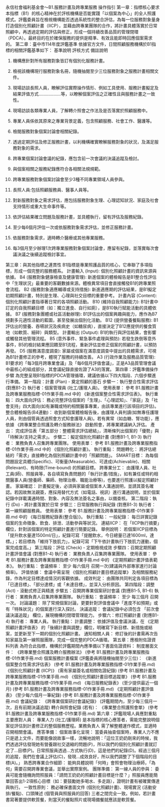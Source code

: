永信社會福利基金會～B1.服務計畫及跨專業服務 操作指引
第一章：指標核心要求
本指標（B1）的核心精神在於評核機構是否能實踐「以個案為中心」的全人照護模式。評鑑委員旨在檢視機構能否透過系統性的整合評估，為每一位服務對象量身打造個別化照顧計畫（IICP），並藉由跨專業團隊的合作，將計畫具體落實於日常照顧中，再透過定期的評估與修正，形成一個持續改善品質的管理閉環（PDCA）。最終目的在於確保服務的提供是精準、有效且能即時回應個案需求的。
第二章：臺中市114年度評鑑基準
依據官方文件，日間照顧服務機構於B1指標的相關評鑑基準如下：
基準說明
評核方式
備註說明
1. 機構應針對所有服務對象皆訂有個別化服務計畫。
1. 檢視該機構現行服務對象名冊，隨機抽閱至少三位服務對象之服務計畫相關文件。
2. 現場訪談長照人員，瞭解評估實際操作情形、例如工具使用、服務計畫擬定及結果評值方式………………等，以瞭解個案評估之正確性且與服務計畫之一致性。
3. 現場訪談各類專業人員，了解轉介照會之作法及是否落實於照顧服務中。
4. 專業人員係依其原來之專業背景定義，包含照顧服務、社會工作、醫護等。
5. 檢閱服務對象個案討論會相關紀錄。
6. 透過定期評估及修正服務計畫，以利機構確實瞭解服務對象的狀況，及滿足服務對象的需求。
7. 跨專業個案討論會議的紀錄，應包含前一次會議的決議追蹤及檢討。
8. 與個案相關之服務紀錄應符合各相關法規規範。
1. 跨專業服務對象個案討論會至少3種不同專業領域人員參與。
2. 長照人員:包括照顧服務員、醫事人員等。
2. 對新服務對象之需求評估，應包括服務對象生理、心理認知狀況、家庭及社會支持情形或重大生命事件等。


3. 依評估結果確立問題及服務計畫，並具體執行，留有評估及服務紀錄。


4. 至少每6個月評估一次或依服務對象需求評估，並修正服務計畫。


5. 依服務對象需求，適時轉介醫療或其他專業服務。


6. 每3個月至少辦理1次跨專業服務對象個案討論會，應留有紀錄，並落實每次會議決議之後續追蹤檢討事宜。


第三章：與其他指標之連貫性
B1指標是專業照護品質的核心，它串聯了多項指標，形成一個完整的服務體系。
計畫輸入 (Input): 個別化照顧計畫的資訊來源與依據。
B4 (服務對象健康檢查及健康管理): 新進個案的體檢報告是B1整合性評估中「生理狀況」最重要的客觀數據來源。體檢異常項目會直接觸發B1的跨專業照會流程。
B2 (服務對象適應輔導或支持措施): 新進適應期的評估結果，是B1擬定初期照顧計畫，特別是生理、心理與社交目標的重要參考。
計畫內容 (Content): 個別化照顧計畫指導著日常的各項照顧活動。
B10 (維持自我照顧能力): B1計畫中訂定的自我照顧目標（如：獨立進食、自行如廁），是B10執行賦能活動的具體依據。
B7 (服務對象團體或社區活動辦理): B1評估出的個案興趣與能力，應作為B7規劃多元適性活動的藍圖，甚至發展出個別化活動。
B12 (提供營養餐點服務): B1評估出的營養、吞嚥狀況及疾病史（如糖尿病），直接決定了B12應提供的餐食質地（如軟質、細碎）與類型。
計畫輸出 (Output): B1的執行與評估結果，會影響或觸發其他管理流程。
B5 (意外事件、緊急事件處理與預防): 若發生跌倒等意外事件，B5的檢討結果應回饋至B1流程，重新評估並修正個案的照顧計畫，以預防再發。
D5 (服務滿意度調查): 家屬或個案在滿意度調查中提出的具體需求，可視為B1計畫修正的參考，體現了服務的持續改善。
A3 (行政作業及服務品質管理): B1要求的「每3個月跨專業會議」及「每6個月評值會議」，正是A3品質管理會議中最核心的組成部分，其會議紀錄直接佐證了A3的落實。
第四章：評鑑準備操作步驟
為完整呈現B1指標的PDCA管理循環，建議依循以下四大階段、六個步驟進行準備。
第一階段：計畫 (Plan) - 奠定照顧的基石
步驟一：執行整合性需求評估 (對應B1-2)
執行者：個案管理員 (社工/護理人員)。
使用表單： 參考 B1.服務計畫及跨專業服務指標-01作業手冊.md 中的 《新進個案整合性需求評估表》。
執行重點：
四大面向評估： 務必完整評估個案的「生理」、「心理認知」、「家庭」及「社會支持」四大面向(如有兼職或特約相關醫事專業，由該專業進行該項目的評估)。
整合體檢報告(B4連動)： 收到新個案體檢報告後，由護理人員判讀(如無專任護理人員，則由個管員透過照會方式知會護理人員)。若有異常（如血糖、腎功能），應依據 《跨專業整合照護及轉介服務辦法》 啟動照會，將專業建議納入評估。
產出： 完成評估表「第五部分：整體需求評估總結」，清晰條列出個案的「優勢」與「待解決/支持之需求」。
步驟二：擬定個別化照顧計畫 (對應B1-1, B1-3)
執行者： 業務負責人召集跨專業團隊。
使用表單： 參考 B1.服務計畫及跨專業服務指標-01作業手冊.md 中的 《個別化照顧計畫》。
執行重點：
問題轉化： 將評估總結的「需求」直接轉化為個別照顧計畫中的「照顧問題」。
SMART目標： 為每個問題設定具體(Specific)、可衡量(Measurable)、可達成(Achievable)、相關(Relevant)、有時限(Time-bound) 的照顧目標。
跨專業分工： 由護理人員、社工員(師)、照服員等，各自填寫負責問題的「執行計畫/措施」，如有兼任或特約相關醫事人員(營養師、藥師、物理治療、職能治療等)，也要進行照護以擬定照顧計畫。
家屬確認： 計畫擬定後，必須與家屬或個案本人溝通說明，並請其簽名確認。若因故無法親簽，應採用替代方式（如電話、視訊）進行溝通說明，並於個案紀錄中詳載溝通時間、對象、內容及無法簽名之事由，以備查核。
第二階段：執行 (Do) - 將計畫落實於日常
步驟三：日常服務執行與紀錄 (對應B1-3)
執行者： 第一線照顧服務員。
使用表單： 參考 B1.服務計畫及跨專業服務指標-01作業手冊.md 中的 《每日服務紀錄表(整合版)》。
執行重點：
一般紀錄： 每日詳實記錄個案的生命徵象、飲食、排泄、活動參與等狀況。
連結IICP： 在「IICP執行摘要」欄位，針對該個案的特定照顧計畫進行簡要記錄。
舉例說明： 若個案IICP目標為「提升飲水量達1500ml/日」，紀錄可寫「提醒飲水，今日總量已達1600ml，達標。」；若目標為「維持下肢肌力」，紀錄可寫「下午依計畫執行下肢肌力運動，個案完成度高。」
第三階段：評估 (Check) - 定期檢視成效
步驟四：召開定期照顧計畫評值會議 (對應B1-4)
執行者： 業務負責人召集跨專業團隊。
使用表單： 參考 B1.服務計畫及跨專業服務指標-01作業手冊.md 中的 《定期照顧計畫評值表範本》。
執行重點：
會議頻率： 至少 每六個月 召開一次(建議與外部專家進行討論頻率)。
評值依據： 會議中需呈現 《個別化照顧計畫目標追蹤單》 及相關服務紀錄，作為判定目標達成情況的客觀依據。
成效判定： 由團隊共同判定各項目標為「已達目標」、「部分達標」或「未達目標」，並深入分析原因。
第四階段：調整 (Act) - 滾動式修正與精進
步驟五：召開跨專業個案研討會議 (對應B1-5, B1-6)
執行者： 業務負責人召集跨專業團隊。
執行重點：
會議頻率： 至少 每三個月 召開一次。
討論議題： 除了常規個案討論，更要針對評值會議中「進度不如預期」或有「特殊狀況」的個案進行深入探討。
決議追蹤： 會議紀錄中必須包含 「前次會議決議追蹤」 欄位，展現機構的閉環管理能力。
步驟六：修訂照顧計畫 (對應B1-4)
執行者： 專業人員。
執行重點：
計畫調整： 依據評值及會議決議，在 《定期照顧計畫評值表》 的「後續計畫與調整」欄位，明確寫下新目標、新措施或結案，並更新至下一期的個別化照顧計畫。
通知相關人員： 修訂後的計畫需再次告知家屬及第一線照服團隊，完成一個完整的PDCA循環。
第五章：應檢附佐證資料列表
為符合此指標，機構於評鑑期間內應準備以下書面佐證資料：
制度層面文件：
《跨專業整合照護及轉介服務辦法》 (參考 B1.服務計畫及跨專業服務指標-01作業手冊.md)
個案服務計畫檔案 (評鑑委員將隨機抽閱至少三位)：
《新進個案整合性需求評估表》 (參考 B1.服務計畫及跨專業服務指標-01作業手冊.md)
《個別化照顧計畫 (IICP)》 (需有家屬簽名或相關佐證紀錄) (參考 B1.服務計畫及跨專業服務指標-01作業手冊.md)
《個別化照顧計畫目標追蹤單》 (參考 B1.服務計畫及跨專業服務指標-01作業手冊.md)
《每日服務紀錄表》 (至少提供最近一個月) (參考 B1.服務計畫及跨專業服務指標-01作業手冊.md)
《定期照顧計畫評值表》 (至少每六個月一筆紀錄) (參考 B1.服務計畫及跨專業服務指標-01作業手冊.md)
會議紀錄：
《跨專業個案研討會議紀錄》 (評鑑期間內，至少每三個月一次，且有前期決議追蹤)
轉介與照會紀錄 (若有)：
《專業整合照護照會單》 (參考 B1.服務計畫及跨專業服務指標-01作業手冊.md)
第六章：評鑑現場人員應對重點
主要應對人員： 專業人力 (社工/護理師) 是本指標的核心應答者，需能完整說明個案從評估到計畫修正的整個服務歷程。業務負責人 需了解整體運作模式，並適時召開相關會議。
應答準備：
個案故事化呈現： 當委員抽查個案時，專業人力不應只是遞上文件，而要能像說故事一樣，流暢地說明：「這位王奶奶剛來的時候，我們透過評估發現她有營養跟社交退縮的問題(P)，所以我們的個別化照顧計畫就訂定了...目標(P)。日常照服員透過...方式執行(D)，這是他們的紀錄(D)。經過三個月的追蹤，我們在會議上評估(C)，發現...成效良好，所以我們調整了下個階段的目標(A)。」
熟悉跨專業合作細節： 能夠具體說明「何時」會照會物理治療師，「為何」需要召開跨專業會議，並舉出實際案例。
團隊準備：
第一線人員的參與： 委員可能會隨機詢問照服員：「請問王奶奶的照顧計畫目標是什麼？」照服員應能簡單回答出1-2項核心目標（如：要鼓勵她多喝水、多走路），證明計畫有被確實傳達與執行。
一致性原則：
務必確保書面文件 (個別化照顧計畫)、現場實況 (活動安排/餐點)、口頭陳述 (個管員與照服員的回答) 三者之間完全一致。例如，若計畫書寫著要提供軟質餐，則當天的餐點照片或現場備餐就應該是軟質餐。